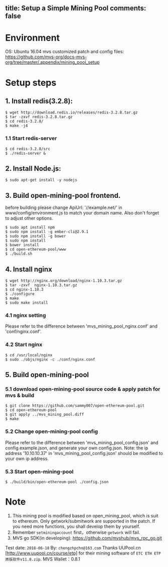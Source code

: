 title: Setup a Simple Mining Pool
comments: false
---

# Environment
OS: Ubuntu 16.04
mvs customized patch and config files: <https://github.com/mvs-org/docs-mvs-org/tree/master/.appendix/mining_pool_setup>

# Setup steps
## 1. Install redis(3.2.8):
```
$ wget http://download.redis.io/releases/redis-3.2.8.tar.gz
$ tar -zxvf redis-3.2.8.tar.gz
$ cd redis-3.2.8/
$ make -j4
```

### 1.1 Start redis-server
```
$ cd redis-3.2.8/src
$ ./redis-server &
```

## 2. Install Node.js:
```
$ sudo apt-get install -y nodejs
```

## 3. Build open-mining-pool frontend. 
before building please change ApiUrl: '//example.net/' in www/config/environment.js to match your domain name. Also don't forget to adjust other options.
```
$ sudo apt install npm
$ sudo npm install -g ember-cli@2.9.1
$ sudo npm install -g bower
$ sudo npm install
$ bower install
$ cd open-ethereum-pool/www
$ ./build.sh
```

## 4. Install nginx
```
$ wget http://nginx.org/download/nginx-1.10.3.tar.gz
$ tar -zxvf  nginx-1.10.3.tar.gz
$ cd nginx-1.10.3
$ ./configure
$ make 
$ sudo make install
```

### 4.1 nginx setting
Please refer to the difference between 'mvs_mining_pool_nginx.conf' and 'conf/nginx.conf'.

### 4.2 Start nginx
```
$ cd /usr/local/nginx
$ sudo ./objs/nginx -c ./conf/nginx.conf
```

## 5. Build open-mining-pool

### 5.1 download open-mining-pool source code & apply patch for mvs & build
```
$ git clone https://github.com/sammy007/open-ethereum-pool.git
$ cd open-ethereum-pool
$ git apply ../mvs_mining_pool.diff
$ make
```

### 5.2 Change open-mining-pool config
Please refer to the difference between 'mvs_mining_pool_config.json' and config.example.json, and generate your own config.json.
Note: the ip address '10.10.10.37' in 'mvs_mining_pool_config.json' should be modified to your own ip address.

### 5.3 Start open-mining-pool
```
$ ./build/bin/open-ethereum-pool ./config.json
```

# Note
1. This mining pool is modified based on open_mining_pool, which is suit to ethereum. Only getwork/submitwork are supported in the patch. If you need more functions, you shall develop them by yourself.
2. Remember `setminingaccount` first，otherwise `getwork` will fail.
3. MVS go SDK(in developing): https://github.com/mvshub/mvs_rpc_go.git

Test date: `2018-06-18`
By: `chengzhpchn@163.com`
Thanks UUPool.cn [http://www.uupool.cn/course/etp] for their mining software of `ETC ETH ETP原版软件v11.8.zip`.
MVS Wallet：0.8.1